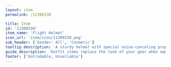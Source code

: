 ```yaml
---
layout: item
permalink: /11300330

title: Item
id: '11300330'
item_name: 'Flight Helmet'
icon_url: 'item/icon/11300330.png'
sub_header: ['Gender: All', 'Cosmetic']
tooltip_description: 'A sturdy helmet with special noise-canceling properties.'
guide_description: 'Outfit items replace the look of your gear when equipped.'
footer: ['Untradable, Unsellable']
---
```

